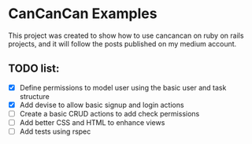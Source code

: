 # CanCanCan Examples

This project was created to show how to use cancancan on ruby on rails projects, and it will follow the posts published on my medium account.

## TODO list:

- [X] Define permissions to model user using the basic user and task structure
- [X] Add devise to allow basic signup and login actions
- [ ] Create a basic CRUD actions to add check permissions
- [ ] Add better CSS and HTML to enhance views
- [ ] Add tests using rspec
